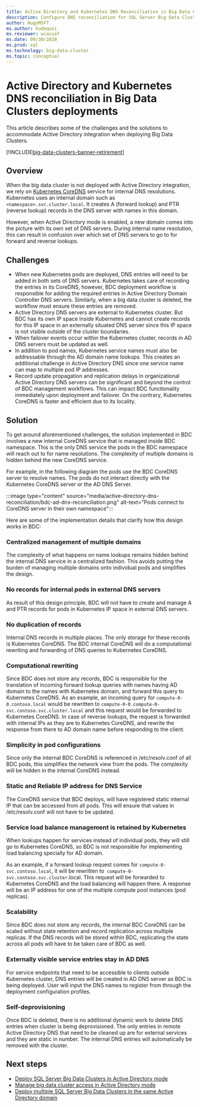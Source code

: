 ```yaml
---
title: Active Directory and Kubernetes DNS Reconciliation in Big Data Clusters deployments
description: Configure DNS reconciliation for SQL Server Big Data Cluster in Active Directory mode
author: HugoMSFT
ms.author: hudequei
ms.reviewer: wiassaf
ms.date: 09/30/2020
ms.prod: sql
ms.technology: big-data-cluster
ms.topic: conceptual
---
```


# Active Directory and Kubernetes DNS reconciliation in Big Data Clusters deployments

This article describes some of the challenges and the solutions to accommodate Active Directory integration when deploying Big Data Clusters.

[!INCLUDE[big-data-clusters-banner-retirement](../includes/bdc-banner-retirement.md)]

## Overview

When the big data cluster is not deployed with Active Directory integration, we rely on [Kubernetes CoreDNS](https://kubernetes.io/docs/tasks/administer-cluster/coredns/) service for internal DNS resolutions. Kubernetes uses an internal domain such as `<namespace>.svc.cluster.local`. It creates A (forward lookup) and PTR (reverse lookup) records in the DNS server with names in this domain.

However, when Active Directory mode is enabled, a new domain comes into the picture with its own set of DNS servers. During internal name resolution, this can result in confusion over which set of DNS servers to go to for forward and reverse lookups.

## Challenges

* When new Kubernetes pods are deployed, DNS entries will need to be added in both sets of DNS servers. Kubernetes takes care of recording the entries in its CoreDNS, however, BDC  deployment workflow is responsible for adding the required entries in Active Directory Domain Controller DNS servers. Similarly, when a big data cluster is deleted, the workflow must ensure these entries are removed.
* Active Directory DNS servers are external to Kubernetes cluster. But BDC has its own IP space inside Kubernetes and cannot create records for this IP space in an externally situated DNS server since this IP space is not visible outside of the cluster boundaries.
* When failover events occur within the Kubernetes cluster, records in AD DNS servers must be updated as well.
* In addition to pod names, Kubernetes service names must also be addressable through the AD domain name lookups. This creates an additional challenge in Active Directory DNS since one service name can map to multiple pod IP addresses.
* Record update propagation and replication delays in organizational Active Directory DNS servers can be significant and beyond the control of BDC management workflows. This can impact BDC functionality immediately upon deployment and failover. On the contrary, Kubernetes CoreDNS is faster and efficient due to its locality.

## Solution

To get around aforementioned challenges, the solution implemented in BDC involves a new internal CoreDNS service that is managed inside BDC namespace. This  is the only DNS service the pods in the BDC namespace will reach out to for name resolutions. The complexity of multiple domains is hidden behind the new CoreDNS service.

For example, in the following diagram the pods use the BDC CoreDNS server to resolve names. The pods do not interact directly with the Kubernetes CoreDNS server or the AD DNS Server. 

:::image type="content" source="media/active-directory-dns-reconciliation/bdc-ad-dns-reconciliation.png" alt-text="Pods connect to CoreDNS server in their own namespace":::

Here are some of the implementation details that clarify how this design works in BDC:

### Centralized management of multiple domains

The complexity of what happens on name lookups remains hidden behind the internal DNS service in a centralized fashion. This avoids putting the burden of managing multiple domains onto individual pods and simplifies the design.

### No records for internal pods in external DNS servers

As result of this design principle, BDC will not have to create and manage A and PTR records for pods in Kubernetes IP space in external DNS servers.

### No duplication of records

Internal DNS records in multiple places. The only storage for these records is Kubernetes CoreDNS. The BDC internal CoreDNS will do a computational rewriting and forwarding of DNS queries to Kubernetes CoreDNS.

### Computational rewriting

Since BDC does not store any records, BDC is  responsible for the translation of incoming forward lookup queries with names having AD domain to the names with Kubernetes domain, and forward this query to Kubernetes CoreDNS.
As an example, an incoming query for `compute-0-0.contoso.local` would be rewritten to `compute-0-0.compute-0-svc.contoso.svc.cluster.local` and this request would be forwarded to Kubernetes CoreDNS.
In case of reverse lookups, the request is forwarded with internal IPs as they are to Kubernetes CoreDNS, and rewrite the response from there to AD domain name before responding to the client.

### Simplicity in pod configurations

Since only the internal BDC CoreDNS is referenced in /etc/resolv.conf of all BDC pods, this simplifies the network view from the pods. The complexity will be hidden in the internal CoreDNS instead.

### Static and Reliable IP address for DNS Service

The CoreDNS service that BDC deploys, will have registered static internal IP that can be accessed from all pods. This will ensure that values in /etc/resolv.conf will not have to be updated.

### Service load balance management is retained by Kubernetes

When lookups happen for services instead of individual pods, they will still go to Kubernetes CoreDNS, so BDC is not responsible for implementing load balancing specially for AD domain.

As an example, if a forward lookup request comes for `compute-0-svc.contoso.local`, it will be rewritten to` compute-0-svc.contoso.svc.cluster`.local. This request will be forwarded to Kubernetes CoreDNS and the load balancing will happen there. A response will be an IP address for one of the multiple compute pool instances (pod replicas).

### Scalability

Since BDC does not store any records, the internal BDC CoreDNS can be scaled without state retention and record replication across multiple replicas. If the DNS records will be stored within BDC, replicating the state across all pods will have to be taken care of BDC as well.

### Externally visible service entries stay in AD DNS

For service endpoints that need to be accessible to clients outside Kubernetes cluster, DNS entries will be created in AD DNS server as BDC is being deployed. User will input the DNS names to register from through the deployment configuration profiles.

### Self-deprovisioning

Once BDC is deleted, there is no additional dynamic work to delete DNS entries when cluster is being deprovisioned. The only entries in remote Active Directory DNS that need to be cleaned up are for external services and they are static in number. The internal DNS entries will automatically be removed with the cluster.

## Next steps

- [Deploy SQL Server Big Data Clusters in Active Directory mode](active-directory-deploy.md)
- [Manage big data cluster access in Active Directory mode](active-directory-objects.md)
- [Deploy multiple SQL Server Big Data Clusters in the same Active Directory domain](active-directory-deployment-background.md)
